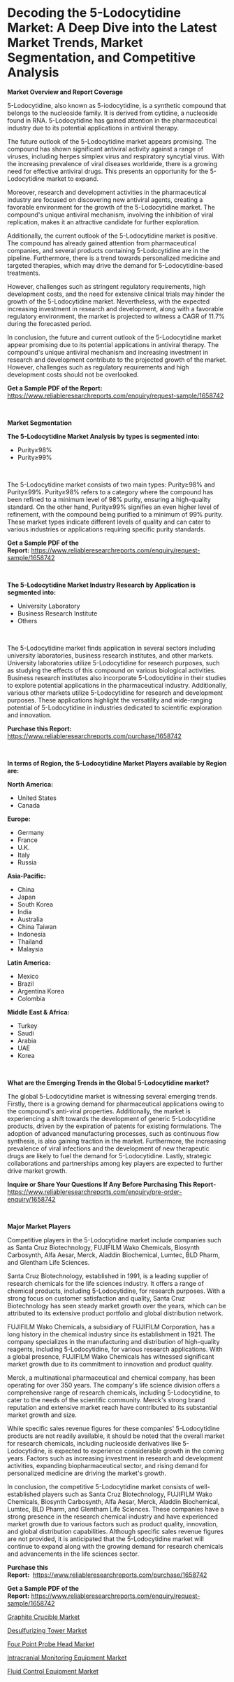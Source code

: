 <p><h1>Decoding the 5-Lodocytidine Market: A Deep Dive into the Latest Market Trends, Market Segmentation, and Competitive Analysis</h1></p><p><strong>Market Overview and Report Coverage</strong></p>
<p><p>5-Lodocytidine, also known as 5-iodocytidine, is a synthetic compound that belongs to the nucleoside family. It is derived from cytidine, a nucleoside found in RNA. 5-Lodocytidine has gained attention in the pharmaceutical industry due to its potential applications in antiviral therapy.</p><p>The future outlook of the 5-Lodocytidine market appears promising. The compound has shown significant antiviral activity against a range of viruses, including herpes simplex virus and respiratory syncytial virus. With the increasing prevalence of viral diseases worldwide, there is a growing need for effective antiviral drugs. This presents an opportunity for the 5-Lodocytidine market to expand.</p><p>Moreover, research and development activities in the pharmaceutical industry are focused on discovering new antiviral agents, creating a favorable environment for the growth of the 5-Lodocytidine market. The compound's unique antiviral mechanism, involving the inhibition of viral replication, makes it an attractive candidate for further exploration.</p><p>Additionally, the current outlook of the 5-Lodocytidine market is positive. The compound has already gained attention from pharmaceutical companies, and several products containing 5-Lodocytidine are in the pipeline. Furthermore, there is a trend towards personalized medicine and targeted therapies, which may drive the demand for 5-Lodocytidine-based treatments.</p><p>However, challenges such as stringent regulatory requirements, high development costs, and the need for extensive clinical trials may hinder the growth of the 5-Lodocytidine market. Nevertheless, with the expected increasing investment in research and development, along with a favorable regulatory environment, the market is projected to witness a CAGR of 11.7% during the forecasted period.</p><p>In conclusion, the future and current outlook of the 5-Lodocytidine market appear promising due to its potential applications in antiviral therapy. The compound's unique antiviral mechanism and increasing investment in research and development contribute to the projected growth of the market. However, challenges such as regulatory requirements and high development costs should not be overlooked.</p></p>
<p><strong>Get a Sample PDF of the Report:</strong> <a href="https://www.reliableresearchreports.com/enquiry/request-sample/1658742">https://www.reliableresearchreports.com/enquiry/request-sample/1658742</a></p>
<p>&nbsp;</p>
<p><strong>Market Segmentation</strong></p>
<p><strong>The 5-Lodocytidine Market Analysis by types is segmented into:</strong></p>
<p><ul><li>Purity≥98%</li><li>Purity≥99%</li></ul></p>
<p>&nbsp;</p>
<p><p>The 5-Lodocytidine market consists of two main types: Purity≥98% and Purity≥99%. Purity≥98% refers to a category where the compound has been refined to a minimum level of 98% purity, ensuring a high-quality standard. On the other hand, Purity≥99% signifies an even higher level of refinement, with the compound being purified to a minimum of 99% purity. These market types indicate different levels of quality and can cater to various industries or applications requiring specific purity standards.</p></p>
<p><strong>Get a Sample PDF of the Report:</strong>&nbsp;<a href="https://www.reliableresearchreports.com/enquiry/request-sample/1658742">https://www.reliableresearchreports.com/enquiry/request-sample/1658742</a></p>
<p>&nbsp;</p>
<p><strong>The 5-Lodocytidine Market Industry Research by Application is segmented into:</strong></p>
<p><ul><li>University Laboratory</li><li>Business Research Institute</li><li>Others</li></ul></p>
<p>&nbsp;</p>
<p><p>The 5-Lodocytidine market finds application in several sectors including university laboratories, business research institutes, and other markets. University laboratories utilize 5-Lodocytidine for research purposes, such as studying the effects of this compound on various biological activities. Business research institutes also incorporate 5-Lodocytidine in their studies to explore potential applications in the pharmaceutical industry. Additionally, various other markets utilize 5-Lodocytidine for research and development purposes. These applications highlight the versatility and wide-ranging potential of 5-Lodocytidine in industries dedicated to scientific exploration and innovation.</p></p>
<p><strong>Purchase this Report:</strong>&nbsp; <a href="https://www.reliableresearchreports.com/purchase/1658742">https://www.reliableresearchreports.com/purchase/1658742</a></p>
<p>&nbsp;</p>
<p><strong>In terms of Region, the 5-Lodocytidine Market Players available by Region are:</strong></p>
<p>
    <p> <strong> North America: </strong>
        <ul>
            <li>United States</li>
            <li>Canada</li>
        </ul>
        </p> 
    <p> <strong> Europe: </strong>
        <ul>
            <li>Germany</li>
            <li>France</li>
            <li>U.K.</li>
            <li>Italy</li>
            <li>Russia</li>
        </ul>
        </p> 
    <p> <strong> Asia-Pacific: </strong>
        <ul>
            <li>China</li>
            <li>Japan</li>
            <li>South Korea</li>
            <li>India</li>
            <li>Australia</li>
            <li>China Taiwan</li>
            <li>Indonesia</li>
            <li>Thailand</li>
            <li>Malaysia</li>
        </ul>
        </p> 
    <p> <strong> Latin America: </strong>
        <ul>
            <li>Mexico</li>
            <li>Brazil</li>
            <li>Argentina Korea</li>
            <li>Colombia</li>
        </ul>
        </p> 
    <p> <strong> Middle East & Africa: </strong>
        <ul>
            <li>Turkey</li>
            <li>Saudi</li>
            <li>Arabia</li>
            <li>UAE</li>
            <li>Korea</li>
        </ul>
    </p>
    </p>
<p>&nbsp;</p>
<p><strong>What are the Emerging Trends in the Global 5-Lodocytidine market?</strong></p>
<p><p>The global 5-Lodocytidine market is witnessing several emerging trends. Firstly, there is a growing demand for pharmaceutical applications owing to the compound's anti-viral properties. Additionally, the market is experiencing a shift towards the development of generic 5-Lodocytidine products, driven by the expiration of patents for existing formulations. The adoption of advanced manufacturing processes, such as continuous flow synthesis, is also gaining traction in the market. Furthermore, the increasing prevalence of viral infections and the development of new therapeutic drugs are likely to fuel the demand for 5-Lodocytidine. Lastly, strategic collaborations and partnerships among key players are expected to further drive market growth.</p></p>
<p><strong>Inquire or Share Your Questions If Any Before Purchasing This Report</strong>- <a href="https://www.reliableresearchreports.com/enquiry/pre-order-enquiry/1658742">https://www.reliableresearchreports.com/enquiry/pre-order-enquiry/1658742</a></p>
<p>&nbsp;</p>
<p><strong>Major Market Players</strong></p>
<p><p>Competitive players in the 5-Lodocytidine market include companies such as Santa Cruz Biotechnology, FUJIFILM Wako Chemicals, Biosynth Carbosynth, Alfa Aesar, Merck, Aladdin Biochemical, Lumtec, BLD Pharm, and Glentham Life Sciences.</p><p>Santa Cruz Biotechnology, established in 1991, is a leading supplier of research chemicals for the life sciences industry. It offers a range of chemical products, including 5-Lodocytidine, for research purposes. With a strong focus on customer satisfaction and quality, Santa Cruz Biotechnology has seen steady market growth over the years, which can be attributed to its extensive product portfolio and global distribution network.</p><p>FUJIFILM Wako Chemicals, a subsidiary of FUJIFILM Corporation, has a long history in the chemical industry since its establishment in 1921. The company specializes in the manufacturing and distribution of high-quality reagents, including 5-Lodocytidine, for various research applications. With a global presence, FUJIFILM Wako Chemicals has witnessed significant market growth due to its commitment to innovation and product quality.</p><p>Merck, a multinational pharmaceutical and chemical company, has been operating for over 350 years. The company's life science division offers a comprehensive range of research chemicals, including 5-Lodocytidine, to cater to the needs of the scientific community. Merck's strong brand reputation and extensive market reach have contributed to its substantial market growth and size.</p><p>While specific sales revenue figures for these companies' 5-Lodocytidine products are not readily available, it should be noted that the overall market for research chemicals, including nucleoside derivatives like 5-Lodocytidine, is expected to experience considerable growth in the coming years. Factors such as increasing investment in research and development activities, expanding biopharmaceutical sector, and rising demand for personalized medicine are driving the market's growth.</p><p>In conclusion, the competitive 5-Lodocytidine market consists of well-established players such as Santa Cruz Biotechnology, FUJIFILM Wako Chemicals, Biosynth Carbosynth, Alfa Aesar, Merck, Aladdin Biochemical, Lumtec, BLD Pharm, and Glentham Life Sciences. These companies have a strong presence in the research chemical industry and have experienced market growth due to various factors such as product quality, innovation, and global distribution capabilities. Although specific sales revenue figures are not provided, it is anticipated that the 5-Lodocytidine market will continue to expand along with the growing demand for research chemicals and advancements in the life sciences sector.</p></p>
<p><strong>Purchase this Report:</strong>&nbsp;&nbsp;<a href="https://www.reliableresearchreports.com/purchase/1658742">https://www.reliableresearchreports.com/purchase/1658742</a></p>
<p></p>
<p><strong>Get a Sample PDF of the Report:</strong>&nbsp;<a href="https://www.reliableresearchreports.com/enquiry/request-sample/1658742">https://www.reliableresearchreports.com/enquiry/request-sample/1658742</a></p>
<p><p><a href="https://medium.com/@annarussell1981/graphite-crucible-market-size-growth-forecast-2023-2030-738f6df9e024">Graphite Crucible Market</a></p><p><a href="https://www.linkedin.com/pulse/desulfurizing-tower-market-research-report-provides-thorough/">Desulfurizing Tower Market</a></p><p><a href="https://medium.com/@avarobertson1969/four-point-probe-head-market-size-growth-forecast-2023-2030-3382578a72d2">Four Point Probe Head Market</a></p><p><a href="https://www.linkedin.com/pulse/intracranial-monitoring-equipment-market-size-growth-forecast/">Intracranial Monitoring Equipment Market</a></p><p><a href="https://www.linkedin.com/pulse/fluid-control-equipment-market-research/">Fluid Control Equipment Market</a></p></p>